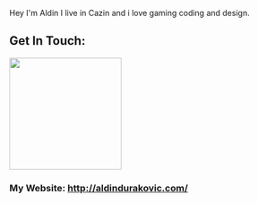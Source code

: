 Hey I'm Aldin
I live in Cazin and i love gaming coding and design.




## Get In Touch:
<img src="media/icon.svg" width="200" height="200">







### My Website: http://aldindurakovic.com/
